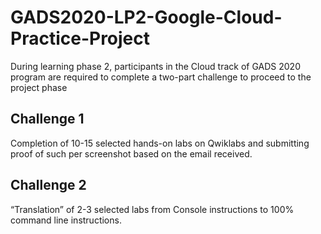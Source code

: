 # GADS2020-LP2-Google-Cloud-Practice-Project
During learning phase 2, participants in the Cloud track of GADS 2020 program are required to complete a two-part challenge to proceed to the project phase
## Challenge 1
Completion of 10-15 selected hands-on labs on Qwiklabs and submitting proof of such per screenshot based on the email received.

## Challenge 2
“Translation” of 2-3 selected labs from Console instructions to 100% command line instructions.
